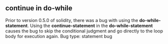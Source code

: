 ## continue in do-while
Prior to version 0.5.0 of solidity, there was a bug with using the 
**do-while-statement**. Using the **continue-statement** in the **do-while-statement** causes the bug to skip the conditional judgment and go directly to the loop body for execution again.
Bug type: statement bug